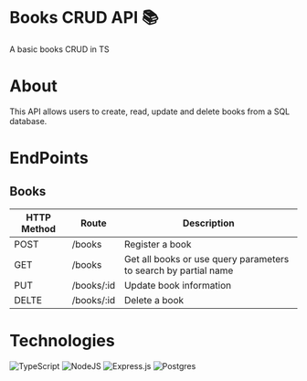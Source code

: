 # Books CRUD API &#128218;
A basic books CRUD in TS

# About
This API allows users to create, read, update and delete books from a SQL database.

# EndPoints
## Books

|  HTTP Method | Route  | Description  |
|---|---|---|
| POST  | /books  | Register a book  |
| GET  | /books  | Get all books or use query parameters to search by partial name  |
| PUT | /books/:id  | Update book information  |
| DELTE | /books/:id  | Delete a book  |

# Technologies
  ![TypeScript](https://img.shields.io/badge/typescript-%23007ACC.svg?style=for-the-badge&logo=typescript&logoColor=white)
	![NodeJS](https://img.shields.io/badge/node.js-6DA55F?style=for-the-badge&logo=node.js&logoColor=white)
 	![Express.js](https://img.shields.io/badge/express.js-%23404d59.svg?style=for-the-badge&logo=express&logoColor=%2361DAFB)
  ![Postgres](https://img.shields.io/badge/postgres-%23316192.svg?style=for-the-badge&logo=postgresql&logoColor=white)
